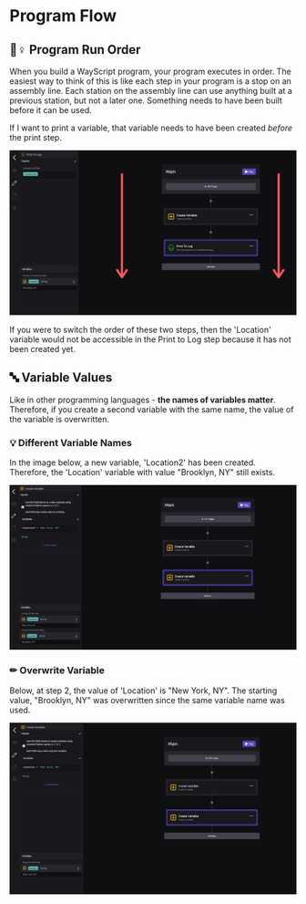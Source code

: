 # Program Flow

## 🏃♀ Program Run Order

When you build a WayScript program, your program executes in order. The easiest way to think of this is like each step in your program is a stop on an assembly line. Each station on the assembly line can use anything built at a previous station, but not a later one. Something needs to have been built before it can be used.

If I want to print a variable, that variable needs to have been created _before_ the print step.

![Location variable is available in Print To Log step](../.gitbook/assets/program_flow%20%281%29%20%281%29.png)

If you were to switch the order of these two steps, then the 'Location' variable would not be accessible in the Print to Log step because it has not been created yet.

## 🔤 Variable Values

Like in other programming languages - **the names of variables matter**. Therefore, if you create a second variable with the same name, the value of the variable is overwritten.

### 💡 Different Variable Names

In the image below, a new variable, 'Location2' has been created. Therefore, the 'Location' variable with value "Brooklyn, NY" still exists.

![There are Two Different Variables because they have different names.](../.gitbook/assets/two_variables.png)

### ✏ Overwrite Variable

Below, at step 2, the value of 'Location' is "New York, NY". The starting value, "Brooklyn, NY" was overwritten since the same variable name was used.

![Brooklyn, NY has been overwritten because this variable uses has the same name.](../.gitbook/assets/variables_overwritten.png)

